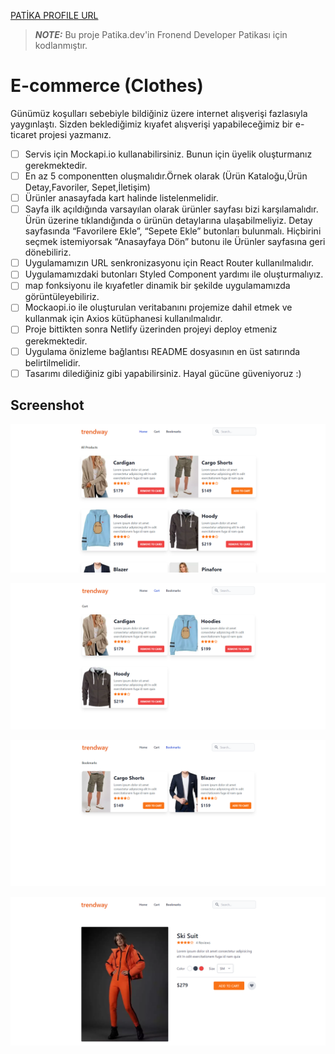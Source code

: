 [PATİKA PROFILE URL](https://app.patika.dev/fatihdelice)

> **_NOTE:_** Bu proje Patika.dev'in Fronend Developer Patikası için kodlanmıştır. 

# E-commerce (Clothes)

Günümüz koşulları sebebiyle bildiğiniz üzere internet alışverişi fazlasıyla yaygınlaştı. Sizden beklediğimiz kıyafet alışverişi yapabileceğimiz bir e-ticaret projesi yazmanız.

- [ ] Servis için Mockapi.io kullanabilirsiniz. Bunun için üyelik oluşturmanız gerekmektedir.
- [ ] En az 5 componentten oluşmalıdır.Örnek olarak (Ürün Kataloğu,Ürün Detay,Favoriler, Sepet,İletişim)
- [ ] Ürünler anasayfada kart halinde listelenmelidir.
- [ ] Sayfa ilk açıldığında varsayılan olarak ürünler sayfası bizi karşılamalıdır. Ürün üzerine tıklandığında o ürünün detaylarına ulaşabilmeliyiz. Detay sayfasında “Favorilere Ekle”, “Sepete Ekle” butonları bulunmalı. Hiçbirini seçmek istemiyorsak “Anasayfaya Dön” butonu ile Ürünler sayfasına geri dönebiliriz.
- [ ] Uygulamamızın URL senkronizasyonu için React Router kullanılmalıdır.
- [ ] Uygulamamızdaki butonları Styled Component yardımı ile oluşturmalıyız.
- [ ] map fonksiyonu ile kıyafetler dinamik bir şekilde uygulamamızda görüntüleyebiliriz.
- [ ] Mockaopi.io ile oluşturulan veritabanını projemize dahil etmek ve kullanmak için Axios kütüphanesi kullanılmalıdır.
- [ ] Proje bittikten sonra Netlify üzerinden projeyi deploy etmeniz gerekmektedir.
- [ ] Uygulama önizleme bağlantısı README dosyasının en üst satırında belirtilmelidir.
- [ ] Tasarımı dilediğiniz gibi yapabilirsiniz. Hayal gücüne güveniyoruz :)

## Screenshot

![ecommerce1](./ss1.png)

![ecommerce2](./ss2.png)

![ecommerce3](./ss3.png)

![ecommerce4](./ss4.png)
